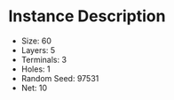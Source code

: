# Instance Description

* Size: 60
* Layers: 5
* Terminals: 3
* Holes: 1
* Random Seed: 97531
* Net: 10
